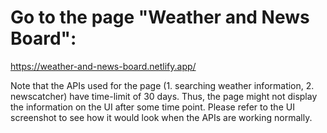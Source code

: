 # Go to the page "Weather and News Board":
https://weather-and-news-board.netlify.app/

Note that the APIs used for the page (1. searching weather information, 2. newscatcher) have time-limit of 30 days.
Thus, the page might not display the information on the UI after some time point.
Please refer to the UI screenshot to see how it would look when the APIs are working normally.
